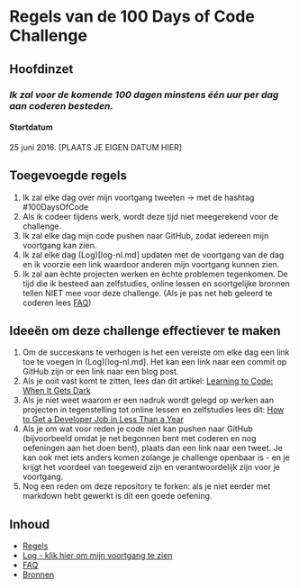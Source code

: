 # Regels van de 100 Days of Code Challenge

## Hoofdinzet
### *Ik zal voor de komende 100 dagen minstens één uur per dag aan coderen besteden.*

#### Startdatum
25 juni 2016. [PLAATS JE EIGEN DATUM HIER]

## Toegevoegde regels
1. Ik zal elke dag over mijn voortgang tweeten -> met de hashtag #100DaysOfCode
2. Als ik codeer tijdens werk, wordt deze tijd niet meegerekend voor de challenge.
3. Ik zal elke dag mijn code pushen naar GitHub, zodat iedereen mijn voortgang kan zien.
4. Ik zal elke dag (Log)[log-nl.md] updaten met de voortgang van de dag en ik voorzie een link waardoor anderen mijn voortgang kunnen zien.
5. Ik zal aan èchte projecten werken en èchte problemen tegenkomen. De tijd die ik besteed aan zelfstudies, online lessen en soortgelijke bronnen tellen NIET mee voor deze challenge. (Als je pas net heb geleerd te coderen lees [FAQ](FAQ-nl.md))

## Ideeën om deze challenge effectiever te maken
1. Om de succeskans te verhogen is het een vereiste om elke dag een link toe te voegen in (Log)[log-nl.md]. Het kan een link naar een commit op GitHub zijn or een link naar een blog post.
2. Als je ooit vast komt te zitten, lees dan dit artikel: [Learning to Code: When It Gets Dark](https://www.freecodecamp.org/news/learning-to-code-when-it-gets-dark-e485edfb58fd/)
3. Als je niet weet waarom er een nadruk wordt gelegd op werken aan projecten in tegenstelling tot online lessen en zelfstudies lees dit: [How to Get a Developer Job in Less Than a Year](https://www.freecodecamp.org/news/how-to-get-a-developer-job-in-less-than-a-year-c27bbfe71645/)
4. Als je om wat voor reden je code niet kan pushen naar GitHub (bijvoorbeeld omdat je net begonnen bent met coderen en nog oefeningen aan het doen bent), plaats dan een link naar een tweet. Je kan ook met iets anders komen zolange je challenge openbaar is - en je krijgt het voordeel van toegeweid zijn en verantwoordelijk zijn voor je voortgang.
5. Nog een reden om deze repository te forken: als je niet eerder met markdown hebt gewerkt is dit een goede oefening.

## Inhoud
* [Regels](regels.md)
* [Log - klik hier om mijn voortgang te zien](log-nl.md)
* [FAQ](FAQ-nl.md)
* [Bronnen](bronnen.md)